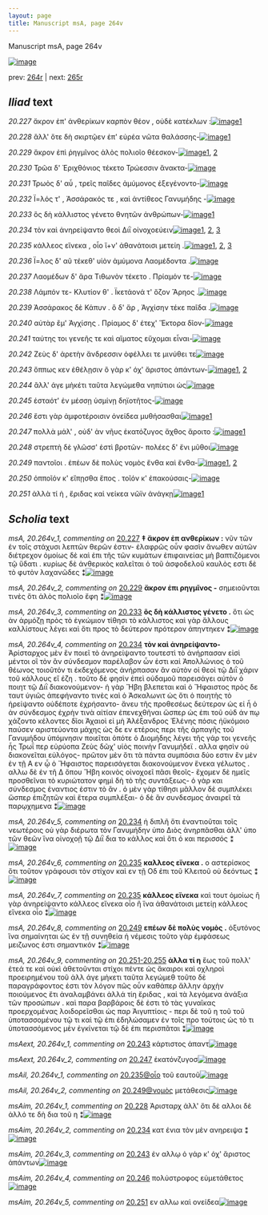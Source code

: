 ```yaml
---
layout: page
title: Manuscript msA, page 264v
---
```


Manuscript msA, page 264v

[![image](http://www.homermultitext.org/iipsrv?OBJ=IIP,1.0&FIF=/project/homer/pyramidal/deepzoom/hmt/vaimg/2017a/VA264VN_0766.tif&WID=100&CVT=JPEG)](http://www.homermultitext.org/ict2/?urn=urn:cite2:hmt:vaimg.2017a:VA264VN_0766)

prev:  [264r](../264r) | next:  [265r](../265r)

## *Iliad* text

*20.227* <a id="20.227"/> ἄκρον ἐπ' ἀνθερίκων καρπὸν θέον , οὐδὲ κατέκλων :[![image](http://www.homermultitext.org/iipsrv?OBJ=IIP,1.0&FIF=/project/homer/pyramidal/deepzoom/hmt/vaimg/2017a/VA264VN_0766.tif&RGN=0.4786,0.2185,0.4340,0.03112&WID=1000&CVT=JPEG)](http://www.homermultitext.org/ict2/?urn=urn:cite2:hmt:vaimg.2017a:VA264VN_0766@0.4786,0.2185,0.4340,0.03112)[1](#msA_20.264v_1)

*20.228* <a id="20.228"/> ἂλλ' ὅτε δὴ σκιρτῷεν ἐπ' εὐρέα νῶτα θαλάσσης-[![image](http://www.homermultitext.org/iipsrv?OBJ=IIP,1.0&FIF=/project/homer/pyramidal/deepzoom/hmt/vaimg/2017a/VA264VN_0766.tif&RGN=0.4821,0.2440,0.4130,0.02462&WID=1000&CVT=JPEG)](http://www.homermultitext.org/ict2/?urn=urn:cite2:hmt:vaimg.2017a:VA264VN_0766@0.4821,0.2440,0.4130,0.02462)[1](#msAim_20.264v_1)

*20.229* <a id="20.229"/> ἄκρον ἐπὶ ῥηγμῖνος ἁλὸς πολιοῖο θέεσκον-[![image](http://www.homermultitext.org/iipsrv?OBJ=IIP,1.0&FIF=/project/homer/pyramidal/deepzoom/hmt/vaimg/2017a/VA264VN_0766.tif&RGN=0.4772,0.2647,0.3861,0.02241&WID=1000&CVT=JPEG)](http://www.homermultitext.org/ict2/?urn=urn:cite2:hmt:vaimg.2017a:VA264VN_0766@0.4772,0.2647,0.3861,0.02241)[1](#msAint_20.264v_1), [2](#msA_20.264v_2)

*20.230* <a id="20.230"/> Τρῶα δ' Ἐριχθόνιος τέκετο Τρώεσσιν ἄνακτα-[![image](http://www.homermultitext.org/iipsrv?OBJ=IIP,1.0&FIF=/project/homer/pyramidal/deepzoom/hmt/vaimg/2017a/VA264VN_0766.tif&RGN=0.4821,0.2822,0.4071,0.02517&WID=1000&CVT=JPEG)](http://www.homermultitext.org/ict2/?urn=urn:cite2:hmt:vaimg.2017a:VA264VN_0766@0.4821,0.2822,0.4071,0.02517)

*20.231* <a id="20.231"/> Τρωὸς δ' αὖ , τρεῖς παῖδες ἀμύμονος ἐξεγένοντο-[![image](http://www.homermultitext.org/iipsrv?OBJ=IIP,1.0&FIF=/project/homer/pyramidal/deepzoom/hmt/vaimg/2017a/VA264VN_0766.tif&RGN=0.4779,0.3024,0.4210,0.02407&WID=1000&CVT=JPEG)](http://www.homermultitext.org/ict2/?urn=urn:cite2:hmt:vaimg.2017a:VA264VN_0766@0.4779,0.3024,0.4210,0.02407)

*20.232* <a id="20.232"/> Ϊ=λός τ' , Ἀσσάρακός τε , καὶ ἀντίθεος Γανυμήδης -[![image](http://www.homermultitext.org/iipsrv?OBJ=IIP,1.0&FIF=/project/homer/pyramidal/deepzoom/hmt/vaimg/2017a/VA264VN_0766.tif&RGN=0.4821,0.3231,0.4094,0.02407&WID=1000&CVT=JPEG)](http://www.homermultitext.org/ict2/?urn=urn:cite2:hmt:vaimg.2017a:VA264VN_0766@0.4821,0.3231,0.4094,0.02407)

*20.233* <a id="20.233"/> ὃς δὴ κάλλιστος γένετο θνητῶν ἀνθρώπων-[![image](http://www.homermultitext.org/iipsrv?OBJ=IIP,1.0&FIF=/project/homer/pyramidal/deepzoom/hmt/vaimg/2017a/VA264VN_0766.tif&RGN=0.4836,0.3418,0.4000,0.02296&WID=1000&CVT=JPEG)](http://www.homermultitext.org/ict2/?urn=urn:cite2:hmt:vaimg.2017a:VA264VN_0766@0.4836,0.3418,0.4000,0.02296)[1](#msA_20.264v_3)

*20.234* <a id="20.234"/> τὸν καὶ ἀνηρείψαντο θεοὶ Διῒ οἰνοχοεύειν[![image](http://www.homermultitext.org/iipsrv?OBJ=IIP,1.0&FIF=/project/homer/pyramidal/deepzoom/hmt/vaimg/2017a/VA264VN_0766.tif&RGN=0.4893,0.3591,0.3838,0.02393&WID=1000&CVT=JPEG)](http://www.homermultitext.org/ict2/?urn=urn:cite2:hmt:vaimg.2017a:VA264VN_0766@0.4893,0.3591,0.3838,0.02393)[1](#msA_20.264v_5), [2](#msA_20.264v_4), [3](#msAim_20.264v_2)

*20.235* <a id="20.235"/> κάλλεος εἵνεκα , οἷο ἵ+ν' ἀθανάτοισι μετείη .[![image](http://www.homermultitext.org/iipsrv?OBJ=IIP,1.0&FIF=/project/homer/pyramidal/deepzoom/hmt/vaimg/2017a/VA264VN_0766.tif&RGN=0.4921,0.3783,0.3843,0.02241&WID=1000&CVT=JPEG)](http://www.homermultitext.org/ict2/?urn=urn:cite2:hmt:vaimg.2017a:VA264VN_0766@0.4921,0.3783,0.3843,0.02241)[1](#msA_20.264v_7), [2](#msA_20.264v_6), [3](#msAil_20.264v_1)

*20.236* <a id="20.236"/> Ϊ=λος δ' αῦ τέκεθ' υἱὸν ἀμύμονα Λαομέδοντα .[![image](http://www.homermultitext.org/iipsrv?OBJ=IIP,1.0&FIF=/project/homer/pyramidal/deepzoom/hmt/vaimg/2017a/VA264VN_0766.tif&RGN=0.4947,0.3968,0.4048,0.02711&WID=1000&CVT=JPEG)](http://www.homermultitext.org/ict2/?urn=urn:cite2:hmt:vaimg.2017a:VA264VN_0766@0.4947,0.3968,0.4048,0.02711)

*20.237* <a id="20.237"/> Λαομέδων δ' ἄρα Τιθωνὸν τέκετο . Πρίαμόν τε-[![image](http://www.homermultitext.org/iipsrv?OBJ=IIP,1.0&FIF=/project/homer/pyramidal/deepzoom/hmt/vaimg/2017a/VA264VN_0766.tif&RGN=0.4847,0.4152,0.4057,0.02628&WID=1000&CVT=JPEG)](http://www.homermultitext.org/ict2/?urn=urn:cite2:hmt:vaimg.2017a:VA264VN_0766@0.4847,0.4152,0.4057,0.02628)

*20.238* <a id="20.238"/> Λάμπόν τε- Κλυτίον θ' . Ϊκετάονά τ' ὄζον Ἄρηος .[![image](http://www.homermultitext.org/iipsrv?OBJ=IIP,1.0&FIF=/project/homer/pyramidal/deepzoom/hmt/vaimg/2017a/VA264VN_0766.tif&RGN=0.4899,0.4333,0.4005,0.02628&WID=1000&CVT=JPEG)](http://www.homermultitext.org/ict2/?urn=urn:cite2:hmt:vaimg.2017a:VA264VN_0766@0.4899,0.4333,0.4005,0.02628)

*20.239* <a id="20.239"/> Ἀσσάρακος δὲ Κάπυν . ὃ δ' ἄρ , Ἀγχίσην τέκε παῖδα .[![image](http://www.homermultitext.org/iipsrv?OBJ=IIP,1.0&FIF=/project/homer/pyramidal/deepzoom/hmt/vaimg/2017a/VA264VN_0766.tif&RGN=0.4899,0.4545,0.4094,0.02324&WID=1000&CVT=JPEG)](http://www.homermultitext.org/ict2/?urn=urn:cite2:hmt:vaimg.2017a:VA264VN_0766@0.4899,0.4545,0.4094,0.02324)

*20.240* <a id="20.240"/> αὐτὰρ ἒμ' Ἀγχίσης . Πρίαμος δ' έτεχ' Ἕκτορα δῖον-[![image](http://www.homermultitext.org/iipsrv?OBJ=IIP,1.0&FIF=/project/homer/pyramidal/deepzoom/hmt/vaimg/2017a/VA264VN_0766.tif&RGN=0.4910,0.4715,0.4105,0.02365&WID=1000&CVT=JPEG)](http://www.homermultitext.org/ict2/?urn=urn:cite2:hmt:vaimg.2017a:VA264VN_0766@0.4910,0.4715,0.4105,0.02365)

*20.241* <a id="20.241"/> ταύτης τοι γενεῆς τε καὶ αἵματος εὔχομαι εἶναι-[![image](http://www.homermultitext.org/iipsrv?OBJ=IIP,1.0&FIF=/project/homer/pyramidal/deepzoom/hmt/vaimg/2017a/VA264VN_0766.tif&RGN=0.4831,0.4907,0.4193,0.02393&WID=1000&CVT=JPEG)](http://www.homermultitext.org/ict2/?urn=urn:cite2:hmt:vaimg.2017a:VA264VN_0766@0.4831,0.4907,0.4193,0.02393)

*20.242* <a id="20.242"/> Ζεὺς δ' ἀρετὴν ἄνδρεσσιν ὀφέλλει τε μινύθει τε[![image](http://www.homermultitext.org/iipsrv?OBJ=IIP,1.0&FIF=/project/homer/pyramidal/deepzoom/hmt/vaimg/2017a/VA264VN_0766.tif&RGN=0.4842,0.5089,0.4048,0.02835&WID=1000&CVT=JPEG)](http://www.homermultitext.org/ict2/?urn=urn:cite2:hmt:vaimg.2017a:VA264VN_0766@0.4842,0.5089,0.4048,0.02835)

*20.243* <a id="20.243"/> ὅππως κεν ἐθέλῃσιν ὃ γὰρ κ' όχ' ἄριστος ἁπάντων-[![image](http://www.homermultitext.org/iipsrv?OBJ=IIP,1.0&FIF=/project/homer/pyramidal/deepzoom/hmt/vaimg/2017a/VA264VN_0766.tif&RGN=0.4899,0.5268,0.4252,0.02711&WID=1000&CVT=JPEG)](http://www.homermultitext.org/ict2/?urn=urn:cite2:hmt:vaimg.2017a:VA264VN_0766@0.4899,0.5268,0.4252,0.02711)[1](#msAim_20.264v_3), [2](#msAext_20.264v_1)

*20.244* <a id="20.244"/> ἂλλ' άγε μὴκέτι ταῦτα λεγώμεθα νηπύτιοι ὡς[![image](http://www.homermultitext.org/iipsrv?OBJ=IIP,1.0&FIF=/project/homer/pyramidal/deepzoom/hmt/vaimg/2017a/VA264VN_0766.tif&RGN=0.4928,0.5483,0.3963,0.01853&WID=1000&CVT=JPEG)](http://www.homermultitext.org/ict2/?urn=urn:cite2:hmt:vaimg.2017a:VA264VN_0766@0.4928,0.5483,0.3963,0.01853)

*20.245* <a id="20.245"/> ἑσταότ' ἐν μέσσῃ ὑσμίνῃ δηϊοτῆτος-[![image](http://www.homermultitext.org/iipsrv?OBJ=IIP,1.0&FIF=/project/homer/pyramidal/deepzoom/hmt/vaimg/2017a/VA264VN_0766.tif&RGN=0.4923,0.5649,0.3493,0.02089&WID=1000&CVT=JPEG)](http://www.homermultitext.org/ict2/?urn=urn:cite2:hmt:vaimg.2017a:VA264VN_0766@0.4923,0.5649,0.3493,0.02089)

*20.246* <a id="20.246"/> ἔστι γὰρ ἀμφοτέροισιν ὀνείδεα μυθήσασθαι[![image](http://www.homermultitext.org/iipsrv?OBJ=IIP,1.0&FIF=/project/homer/pyramidal/deepzoom/hmt/vaimg/2017a/VA264VN_0766.tif&RGN=0.4860,0.5809,0.3954,0.02324&WID=1000&CVT=JPEG)](http://www.homermultitext.org/ict2/?urn=urn:cite2:hmt:vaimg.2017a:VA264VN_0766@0.4860,0.5809,0.3954,0.02324)[1](#msAim_20.264v_4)

*20.247* <a id="20.247"/> πολλὰ μάλ' , οὐδ' ὰν νῆυς ἑκατόζυγος ἄχθος ἄροιτο :[![image](http://www.homermultitext.org/iipsrv?OBJ=IIP,1.0&FIF=/project/homer/pyramidal/deepzoom/hmt/vaimg/2017a/VA264VN_0766.tif&RGN=0.4823,0.6014,0.4235,0.02365&WID=1000&CVT=JPEG)](http://www.homermultitext.org/ict2/?urn=urn:cite2:hmt:vaimg.2017a:VA264VN_0766@0.4823,0.6014,0.4235,0.02365)[1](#msAext_20.264v_2)

*20.248* <a id="20.248"/> στρεπτὴ δὲ γλῶσσ' ἐστὶ βροτῶν- πολέες δ' ἔνι μῦθοι[![image](http://www.homermultitext.org/iipsrv?OBJ=IIP,1.0&FIF=/project/homer/pyramidal/deepzoom/hmt/vaimg/2017a/VA264VN_0766.tif&RGN=0.4923,0.6210,0.4141,0.02241&WID=1000&CVT=JPEG)](http://www.homermultitext.org/ict2/?urn=urn:cite2:hmt:vaimg.2017a:VA264VN_0766@0.4923,0.6210,0.4141,0.02241)

*20.249* <a id="20.249"/> παντοῖοι . ἐπέων δὲ πολὺς νομὸς ἔνθα καὶ ἔνθα-[![image](http://www.homermultitext.org/iipsrv?OBJ=IIP,1.0&FIF=/project/homer/pyramidal/deepzoom/hmt/vaimg/2017a/VA264VN_0766.tif&RGN=0.4871,0.6383,0.4215,0.02158&WID=1000&CVT=JPEG)](http://www.homermultitext.org/ict2/?urn=urn:cite2:hmt:vaimg.2017a:VA264VN_0766@0.4871,0.6383,0.4215,0.02158)[1](#msAil_20.264v_2), [2](#msA_20.264v_8)

*20.250* <a id="20.250"/> ὁπποῖόν κ' εἴπῃσθα ἔπος . τοῖόν κ' ἐπακούσαις-[![image](http://www.homermultitext.org/iipsrv?OBJ=IIP,1.0&FIF=/project/homer/pyramidal/deepzoom/hmt/vaimg/2017a/VA264VN_0766.tif&RGN=0.4919,0.6517,0.4156,0.02476&WID=1000&CVT=JPEG)](http://www.homermultitext.org/ict2/?urn=urn:cite2:hmt:vaimg.2017a:VA264VN_0766@0.4919,0.6517,0.4156,0.02476)

*20.251* <a id="20.251"/> ἀλλὰ τί ὴ , ἔριδας καὶ νείκεα νῶϊν ἀνάγκῃ[![image](http://www.homermultitext.org/iipsrv?OBJ=IIP,1.0&FIF=/project/homer/pyramidal/deepzoom/hmt/vaimg/2017a/VA264VN_0766.tif&RGN=0.4866,0.6663,0.3926,0.03458&WID=1000&CVT=JPEG)](http://www.homermultitext.org/ict2/?urn=urn:cite2:hmt:vaimg.2017a:VA264VN_0766@0.4866,0.6663,0.3926,0.03458)[1](#msAim_20.264v_5)

## *Scholia* text

*msA, 20.264v_1, commenting on* [20.227](#20.227)  <a id="msA_20.264v_1"/> **‡ ἄκρον ἐπ ανθερίκων :** νῦν τῶν ἐν τοῖς στάχυσι λεπτῶν θερῶν ἐστιν- ἐλαφρῶς οὖν φασὶν ἄνωθεν αὐτῶν διέτρεχον ὁμοίως δὲ καὶ ἐπι τῆς τῶν κυμάτων ἐπιφαινείας μὴ βαπτιζόμενοι τῷ ὕδατι . κυρίως δὲ ἀνθερικὸς καλεῖται ὁ τοῦ ἀσφοδελοῦ καυλὸς εστι δὲ τὸ φυτὸν λαχανῶδες ⁑[![image](http://www.homermultitext.org/iipsrv?OBJ=IIP,1.0&FIF=/project/homer/pyramidal/deepzoom/hmt/vaimg/2017a/VA264VN_0766.tif&RGN=0.2401,0.1066,0.6651,0.04578&WID=1000&CVT=JPEG)](http://www.homermultitext.org/ict2/?urn=urn:cite2:hmt:vaimg.2017a:VA264VN_0766@0.2401,0.1066,0.6651,0.04578)

*msA, 20.264v_2, commenting on* [20.229](#20.229)  <a id="msA_20.264v_2"/> **ἄκρον ἐπι ρηγμῖνος -** σημειοῦνται τινὲς ὅτι ἁλὸς πολιοῖο ἔφη ⁑[![image](http://www.homermultitext.org/iipsrv?OBJ=IIP,1.0&FIF=/project/homer/pyramidal/deepzoom/hmt/vaimg/2017a/VA264VN_0766.tif&RGN=0.3169,0.1360,0.3653,0.02102&WID=1000&CVT=JPEG)](http://www.homermultitext.org/ict2/?urn=urn:cite2:hmt:vaimg.2017a:VA264VN_0766@0.3169,0.1360,0.3653,0.02102)

*msA, 20.264v_3, commenting on* [20.233](#20.233)  <a id="msA_20.264v_3"/> **ὃς δὴ κάλλιστος γένετο .** ὅτι ὡς ὰν ἁρμόζῃ πρὸς τὸ ἐγκώμιον τίθησι τὸ κάλλιστος καὶ γὰρ ἄλλους καλλίστους λέγει καὶ ὅτι προς τὸ δεύτερον πρότερον ἀπηντηκεν ⁑[![image](http://www.homermultitext.org/iipsrv?OBJ=IIP,1.0&FIF=/project/homer/pyramidal/deepzoom/hmt/vaimg/2017a/VA264VN_0766.tif&RGN=0.2399,0.1490,0.6656,0.02628&WID=1000&CVT=JPEG)](http://www.homermultitext.org/ict2/?urn=urn:cite2:hmt:vaimg.2017a:VA264VN_0766@0.2399,0.1490,0.6656,0.02628)

*msA, 20.264v_4, commenting on* [20.234](#20.234)  <a id="msA_20.264v_4"/> **τὸν καὶ ἀνηρείψαντο-** Ἀρίσταρχος μὲν ἓν ποιεῖ τὸ ἀνηρείψαντο τουτεστὶ τὸ ἀνήρπασαν εἰσὶ μέντοι οἳ τὸν ἂν σύνδεσμον παρέλαβον ὧν ἐστι καὶ Ἀπολλώνιος ὁ τοῦ θέωνος τοιοῦτόν τι ἐκδεχόμενος ἀνήρπασαν ἂν αὐτὸν οἱ θεοὶ τῷ Διῒ χάριν τοῦ κάλλους εἴ έζη . τοῦτο δὲ φησὶν ἐπεὶ οὐδαμοῦ παρεισάγει αὐτὸν ὁ ποιητ τῷ Διῒ διακονούμενον- ἡ γὰρ Ἥβη βλεπεται καὶ ὁ Ἥφαιστος πρὸς δε ταυτ ὑγιῶς ἀπεφήναντο τινὲς καὶ ὁ Ἀσκαλωνιτ ὡς ὅτι ὁ ποιητὴς τὸ ἠρείψαντο οὐδέποτε ἐχρήσαντο- ἄνευ τῆς προθεσέως δεύτερον ὡς εἰ ἦ ὁ ἀν σύνδεσμος ἐχρὴν τινὰ αἰτίαν ἐπενεχθῆναι ὥσπερ ὡς ἐπι τοῦ οὐδ άν πῳ χάζοντο κέλοντες δῖοι Ἀχαιοὶ εἰ μὴ Ἀλέξανδρος Ἑλένης πόσις ἠϋκόμοιο παύσεν αριστεύοντα μάχης ὡς δε εν ετέροις περι τῆς ἁρπαγῆς τοῦ Γανυμήδου ὑπόμνησιν ποιεῖται ὁπότε ὁ Διομήδης λέγει τῆς γάρ τοι γενεῆς ἧς Τρωΐ περ εὐρύοπα Ζεὺς δῶχ' υἱὸς ποινὴν Γανυμήδεϊ . αλλα φησὶν οὐ διακονεῖται εὐλόγος- πρῶτον μὲν ὅτι τὰ πάντα συμπόσια δύο εστιν ἓν μὲν ἐν τῇ Α εν ᾧ ὁ Ἥφαιστος παρεισάγεται διακονούμενον ἕνεκα γέλωτος . αλλω δὲ ἐν τῆ Δ ὅπου Ἥβη κοινὸς οἰνοχοεῖ πᾶσι θεοῖς- ἔχομεν δὲ ημεῖς προσθεῖναι τὸ κυριώτατον φημὶ δὴ τὸ τῆς συντάξεως- ὁ γὰρ και σύνδεσμος ἐναντιος ἐστιν τὸ ἂν . ὁ μὲν γὰρ τίθησι μᾶλλον δὲ συμπλέκει ὥσπερ ἐπιζητῶν καὶ ἕτερα συμπλέξαι- ὁ δὲ ἂν συνδεσμος ἀναιρεῖ τὰ παρῳχημενα ⁑[![image](http://www.homermultitext.org/iipsrv?OBJ=IIP,1.0&FIF=/project/homer/pyramidal/deepzoom/hmt/vaimg/2017a/VA264VN_0766.tif&RGN=0.2325,0.1609,0.6743,0.3201&WID=1000&CVT=JPEG)](http://www.homermultitext.org/ict2/?urn=urn:cite2:hmt:vaimg.2017a:VA264VN_0766@0.2325,0.1609,0.6743,0.3201)

*msA, 20.264v_5, commenting on* [20.234](#20.234)  <a id="msA_20.264v_5"/> ἡ διπλῆ ὅτι ἐναντιοῦται τοῖς νεωτέροις οὐ γὰρ διέρωτα τὸν Γανυμήδην ὑπο Διὸς ἀνηρπᾶσθαι ἀλλ' ὑπο τῶν θεῶν ἵνα οἱνοχοῇ τῷ Διῒ δια το κάλλος καὶ ὅτι ὁ και περισσός ⁑[![image](http://www.homermultitext.org/iipsrv?OBJ=IIP,1.0&FIF=/project/homer/pyramidal/deepzoom/hmt/vaimg/2017a/VA264VN_0766.tif&RGN=0.2360,0.4751,0.2108,0.06459&WID=1000&CVT=JPEG)](http://www.homermultitext.org/ict2/?urn=urn:cite2:hmt:vaimg.2017a:VA264VN_0766@0.2360,0.4751,0.2108,0.06459)

*msA, 20.264v_6, commenting on* [20.235](#20.235)  <a id="msA_20.264v_6"/> **καλλεος εἴνεκα .** ο αστερίσκος ὅτι τοῦτον γράφουσι τὸν στίχον καὶ εν τῇ Οδ ἐπι τοῦ Κλειτοῦ οὐ δεόντως ⁑[![image](http://www.homermultitext.org/iipsrv?OBJ=IIP,1.0&FIF=/project/homer/pyramidal/deepzoom/hmt/vaimg/2017a/VA264VN_0766.tif&RGN=0.2087,0.5340,0.2229,0.03928&WID=1000&CVT=JPEG)](http://www.homermultitext.org/ict2/?urn=urn:cite2:hmt:vaimg.2017a:VA264VN_0766@0.2087,0.5340,0.2229,0.03928)

*msA, 20.264v_7, commenting on* [20.235](#20.235)  <a id="msA_20.264v_7"/> **κάλλεος εἴνεκα** καὶ τουτ ὁμοίως ἢ γὰρ ἀνηρείψαντο κάλλεος εἴνεκα οἷο ἢ ἵνα ἀθανάτοισι μετείῃ κάλλεος εἵνεκα οἷο ⁑[![image](http://www.homermultitext.org/iipsrv?OBJ=IIP,1.0&FIF=/project/homer/pyramidal/deepzoom/hmt/vaimg/2017a/VA264VN_0766.tif&RGN=0.2297,0.5693,0.2163,0.04744&WID=1000&CVT=JPEG)](http://www.homermultitext.org/ict2/?urn=urn:cite2:hmt:vaimg.2017a:VA264VN_0766@0.2297,0.5693,0.2163,0.04744)

*msA, 20.264v_8, commenting on* [20.249](#20.249)  <a id="msA_20.264v_8"/> **επέων δὲ πολὺς νομὸς .** ὀξυτόνος ἵνα σημαίνηται ὡς ἐν τῇ συνηθεία ἡ νέμεσις τοῦτο γὰρ ἐμφάσεως μειζωνος ἐστι σημαντικόν ⁑[![image](http://www.homermultitext.org/iipsrv?OBJ=IIP,1.0&FIF=/project/homer/pyramidal/deepzoom/hmt/vaimg/2017a/VA264VN_0766.tif&RGN=0.2447,0.6111,0.2060,0.05380&WID=1000&CVT=JPEG)](http://www.homermultitext.org/ict2/?urn=urn:cite2:hmt:vaimg.2017a:VA264VN_0766@0.2447,0.6111,0.2060,0.05380)

*msA, 20.264v_9, commenting on* [20.251-20.255](#20.251-20.255)  <a id="msA_20.264v_9"/> **ἀλλα τί η** ἕως τοῦ πολλ' ἐτεά τε καὶ οὐκὶ ἀθετοῦνται στίχοι πέντε ὡς ἄκαιροι καὶ οχληροὶ προειρημένου τοῦ ἀλλ άγε μὴκετι ταῦτα λεγώμεθ τοῦτο δὲ παραγράφοντος ἐστι τὸν λόγον πῶς οὖν καθάπερ ἄλλην ἀρχὴν ποιούμενος ἔτι ἀναλαμβάνει ἀλλά τίη ἔριδας , καὶ τὰ λεγόμενα ἀνάξια τῶν προσώπων . καὶ παρα βαρβάροις δὲ ἐστι τὸ τὰς γυναῖκας προερχομένας λοιδορεῖσθαι ὡς παρ Ἀιγυπτίοις - περι δὲ τοῦ η τοῦ τοῦ ὑποτασσομένου τῷ τι καὶ τῷ ἐπι ἐδηλώσαμεν ἐν τοῖς προ τούτοις ὡς τὸ τι ὑποτασσόμενος μὲν ἐγκίνεται τῷ δὲ ἐπι περισπᾶται ⁑[![image](http://www.homermultitext.org/iipsrv?OBJ=IIP,1.0&FIF=/project/homer/pyramidal/deepzoom/hmt/vaimg/2017a/VA264VN_0766.tif&RGN=0.2214,0.7058,0.6800,0.08036&WID=1000&CVT=JPEG)](http://www.homermultitext.org/ict2/?urn=urn:cite2:hmt:vaimg.2017a:VA264VN_0766@0.2214,0.7058,0.6800,0.08036)

*msAext, 20.264v_1, commenting on* [20.243](#20.243)  <a id="msAext_20.264v_1"/> κάρτιστος ἁπαντ[![image](http://www.homermultitext.org/iipsrv?OBJ=IIP,1.0&FIF=/project/homer/pyramidal/deepzoom/hmt/vaimg/2017a/VA264VN_0766.tif&RGN=0.1435,0.5267,0.07332,0.01757&WID=1000&CVT=JPEG)](http://www.homermultitext.org/ict2/?urn=urn:cite2:hmt:vaimg.2017a:VA264VN_0766@0.1435,0.5267,0.07332,0.01757)

*msAext, 20.264v_2, commenting on* [20.247](#20.247)  <a id="msAext_20.264v_2"/> ἑκατόνζυγοσ[![image](http://www.homermultitext.org/iipsrv?OBJ=IIP,1.0&FIF=/project/homer/pyramidal/deepzoom/hmt/vaimg/2017a/VA264VN_0766.tif&RGN=0.1573,0.5909,0.05766,0.03057&WID=1000&CVT=JPEG)](http://www.homermultitext.org/ict2/?urn=urn:cite2:hmt:vaimg.2017a:VA264VN_0766@0.1573,0.5909,0.05766,0.03057)

*msAil, 20.264v_1, commenting on* [20.235@οἷο](#20.235@οἷο)  <a id="msAil_20.264v_1"/> τοῦ εαυτοῦ[![image](http://www.homermultitext.org/iipsrv?OBJ=IIP,1.0&FIF=/project/homer/pyramidal/deepzoom/hmt/vaimg/2017a/VA264VN_0766.tif&RGN=0.6470,0.3750,0.03574,0.009405&WID=1000&CVT=JPEG)](http://www.homermultitext.org/ict2/?urn=urn:cite2:hmt:vaimg.2017a:VA264VN_0766@0.6470,0.3750,0.03574,0.009405)

*msAil, 20.264v_2, commenting on* [20.249@νομὸς](#20.249@νομὸς)  <a id="msAil_20.264v_2"/> μετάθεσις[![image](http://www.homermultitext.org/iipsrv?OBJ=IIP,1.0&FIF=/project/homer/pyramidal/deepzoom/hmt/vaimg/2017a/VA264VN_0766.tif&RGN=0.7347,0.6350,0.05693,0.01037&WID=1000&CVT=JPEG)](http://www.homermultitext.org/ict2/?urn=urn:cite2:hmt:vaimg.2017a:VA264VN_0766@0.7347,0.6350,0.05693,0.01037)

*msAim, 20.264v_1, commenting on* [20.228](#20.228)  <a id="msAim_20.264v_1"/> Ἀρισταρχ ἀλλ' ὅτι δὲ αλλοι δὲ ἀλλό τε δὴ δια τοῦ η ⁑[![image](http://www.homermultitext.org/iipsrv?OBJ=IIP,1.0&FIF=/project/homer/pyramidal/deepzoom/hmt/vaimg/2017a/VA264VN_0766.tif&RGN=0.4374,0.2409,0.04937,0.06113&WID=1000&CVT=JPEG)](http://www.homermultitext.org/ict2/?urn=urn:cite2:hmt:vaimg.2017a:VA264VN_0766@0.4374,0.2409,0.04937,0.06113)

*msAim, 20.264v_2, commenting on* [20.234](#20.234)  <a id="msAim_20.264v_2"/> κατ ένια τὸν μὲν ανηρειψα ⁑[![image](http://www.homermultitext.org/iipsrv?OBJ=IIP,1.0&FIF=/project/homer/pyramidal/deepzoom/hmt/vaimg/2017a/VA264VN_0766.tif&RGN=0.4420,0.3640,0.04624,0.06404&WID=1000&CVT=JPEG)](http://www.homermultitext.org/ict2/?urn=urn:cite2:hmt:vaimg.2017a:VA264VN_0766@0.4420,0.3640,0.04624,0.06404)

*msAim, 20.264v_3, commenting on* [20.243](#20.243)  <a id="msAim_20.264v_3"/> ἐν αλλῳ ὁ γάρ κ' όχ' ἄριστος ἁπάντων[![image](http://www.homermultitext.org/iipsrv?OBJ=IIP,1.0&FIF=/project/homer/pyramidal/deepzoom/hmt/vaimg/2017a/VA264VN_0766.tif&RGN=0.4392,0.5326,0.05435,0.03416&WID=1000&CVT=JPEG)](http://www.homermultitext.org/ict2/?urn=urn:cite2:hmt:vaimg.2017a:VA264VN_0766@0.4392,0.5326,0.05435,0.03416)

*msAim, 20.264v_4, commenting on* [20.246](#20.246)  <a id="msAim_20.264v_4"/> πολύστροφος εὐμετάθετος[![image](http://www.homermultitext.org/iipsrv?OBJ=IIP,1.0&FIF=/project/homer/pyramidal/deepzoom/hmt/vaimg/2017a/VA264VN_0766.tif&RGN=0.4462,0.5924,0.04772,0.03237&WID=1000&CVT=JPEG)](http://www.homermultitext.org/ict2/?urn=urn:cite2:hmt:vaimg.2017a:VA264VN_0766@0.4462,0.5924,0.04772,0.03237)

*msAim, 20.264v_5, commenting on* [20.251](#20.251)  <a id="msAim_20.264v_5"/> εν αλλω καὶ ονείδεα[![image](http://www.homermultitext.org/iipsrv?OBJ=IIP,1.0&FIF=/project/homer/pyramidal/deepzoom/hmt/vaimg/2017a/VA264VN_0766.tif&RGN=0.4429,0.6838,0.05656,0.02697&WID=1000&CVT=JPEG)](http://www.homermultitext.org/ict2/?urn=urn:cite2:hmt:vaimg.2017a:VA264VN_0766@0.4429,0.6838,0.05656,0.02697)